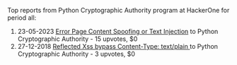 Top reports from Python Cryptographic Authority program at HackerOne for period all:

1. 23-05-2023 [Error Page Content Spoofing or Text Injection](https://hackerone.com/reports/1998179) to Python Cryptographic Authority - 15 upvotes, $0
2. 27-12-2018 [Reflected Xss bypass Content-Type: text/plain ](https://hackerone.com/reports/472543) to Python Cryptographic Authority - 3 upvotes, $0
